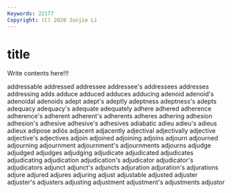 ```yaml
---
Keywords: 22177
Copyright: (C) 2020 Junjie Li
---
```


# title

Write contents here!!!

addressable 
addressed 
addressee 
addressee's 
addressees 
addresses
addressing 
adds 
adduce 
adduced 
adduces 
adducing 
adenoid 
adenoid's 
adenoidal 
adenoids
adept 
adept's 
adeptly 
adeptness 
adeptness's 
adepts 
adequacy 
adequacy's 
adequate 
adequately
adhere 
adhered 
adherence 
adherence's 
adherent 
adherent's 
adherents 
adheres 
adhering 
adhesion
adhesion's 
adhesive 
adhesive's 
adhesives 
adiabatic 
adieu 
adieu's 
adieus 
adieux 
adipose
adiós 
adjacent 
adjacently 
adjectival 
adjectivally 
adjective 
adjective's 
adjectives 
adjoin 
adjoined
adjoining 
adjoins 
adjourn 
adjourned 
adjourning 
adjournment 
adjournment's 
adjournments 
adjourns 
adjudge
adjudged 
adjudges 
adjudging 
adjudicate 
adjudicated 
adjudicates 
adjudicating 
adjudication 
adjudication's 
adjudicator
adjudicator's 
adjudicators 
adjunct 
adjunct's 
adjuncts 
adjuration 
adjuration's 
adjurations 
adjure 
adjured
adjures 
adjuring 
adjust 
adjustable 
adjusted 
adjuster 
adjuster's 
adjusters 
adjusting 
adjustment
adjustment's 
adjustments 
adjustor 
